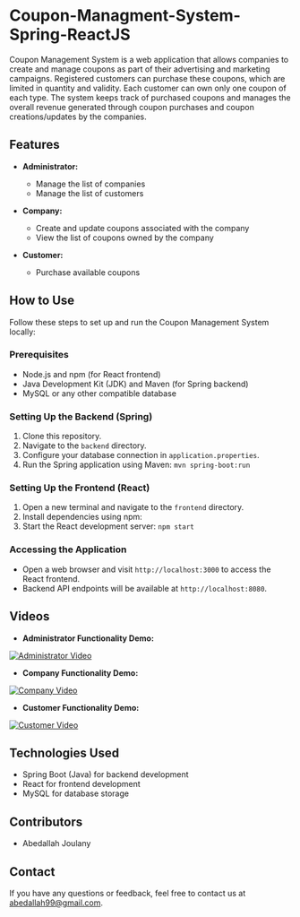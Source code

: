 # Coupon-Managment-System-Spring-ReactJS

Coupon Management System is a web application that allows companies to create and manage coupons as part of their advertising and marketing campaigns. Registered customers can purchase these coupons, which are limited in quantity and validity. Each customer can own only one coupon of each type. The system keeps track of purchased coupons and manages the overall revenue generated through coupon purchases and coupon creations/updates by the companies.

## Features

- **Administrator:**
  - Manage the list of companies
  - Manage the list of customers

- **Company:**
  - Create and update coupons associated with the company
  - View the list of coupons owned by the company

- **Customer:**
  - Purchase available coupons

## How to Use

Follow these steps to set up and run the Coupon Management System locally:

### Prerequisites

- Node.js and npm (for React frontend)
- Java Development Kit (JDK) and Maven (for Spring backend)
- MySQL or any other compatible database

### Setting Up the Backend (Spring)

1. Clone this repository.
2. Navigate to the `backend` directory.
3. Configure your database connection in `application.properties`.
4. Run the Spring application using Maven: ```mvn spring-boot:run```

### Setting Up the Frontend (React)

1. Open a new terminal and navigate to the `frontend` directory.
2. Install dependencies using npm:
3. Start the React development server: ```npm start```

### Accessing the Application

- Open a web browser and visit `http://localhost:3000` to access the React frontend.
- Backend API endpoints will be available at `http://localhost:8080`.

## Videos

- **Administrator Functionality Demo:**
  
[![Administrator Video](https://img.youtube.com/vi/ghfEvA4QicQ/0.jpg)](https://youtu.be/ghfEvA4QicQ)

- **Company Functionality Demo:**
  
[![Company Video](https://img.youtube.com/vi/FuvRIV9PhJ0/0.jpg)](https://youtu.be/FuvRIV9PhJ0)

- **Customer Functionality Demo:**
  
[![Customer Video](https://img.youtube.com/vi/AZO8zJNuhqA/0.jpg)](https://youtu.be/AZO8zJNuhqA)

## Technologies Used

- Spring Boot (Java) for backend development
- React for frontend development
- MySQL for database storage

## Contributors

- Abedallah Joulany

## Contact

If you have any questions or feedback, feel free to contact us at [abedallah99@gmail.com](mailto:abedallah99@gmail.com).
